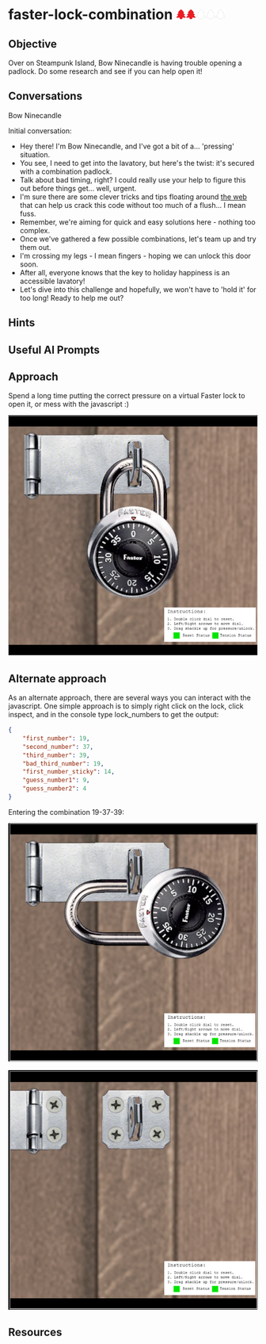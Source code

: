 # faster-lock-combination <img src="../img/tree-red.png" alt="drawing" width="20"/><img src="../img/tree-red.png" alt="drawing" width="20"/><img src="../img/tree-outline.png" alt="drawing" width="20"/><img src="../img/tree-outline.png" alt="drawing" width="20"/><img src="../img/tree-outline.png" alt="drawing" width="20"/>

## Objective

Over on Steampunk Island, Bow Ninecandle is having trouble opening a padlock. Do some research and see if you can help open it!

## Conversations

Bow Ninecandle

Initial conversation:

- Hey there! I'm Bow Ninecandle, and I've got a bit of a... 'pressing' situation.
- You see, I need to get into the lavatory, but here's the twist: it's secured with a combination padlock.
- Talk about bad timing, right? I could really use your help to figure this out before things get... well, urgent.
- I'm sure there are some clever tricks and tips floating around [the web](https://www.youtube.com/watch?v=27rE5ZvWLU0) that can help us crack this code without too much of a flush... I mean fuss.
- Remember, we're aiming for quick and easy solutions here - nothing too complex.
- Once we've gathered a few possible combinations, let's team up and try them out.
- I'm crossing my legs - I mean fingers - hoping we can unlock this door soon.
- After all, everyone knows that the key to holiday happiness is an accessible lavatory!
- Let's dive into this challenge and hopefully, we won't have to 'hold it' for too long! Ready to help me out?

## Hints

## Useful AI Prompts

## Approach

Spend a long time putting the correct pressure on a virtual Faster lock to open it, or mess with the javascript :)

![image](../img/fasterlock-1.png)


## Alternate approach

As an alternate approach, there are several ways you can interact with the javascript.  One simple approach is to simply right click on the lock, click inspect, and in the console type lock_numbers to get the output:

```json
{
    "first_number": 19,
    "second_number": 37,
    "third_number": 39,
    "bad_third_number": 19,
    "first_number_sticky": 14,
    "guess_number1": 9,
    "guess_number2": 4
}
```

Entering the combination 19-37-39:

![image](../img/fasterlock-2.png)

![image](../img/fasterlock-3.png)


## Resources
